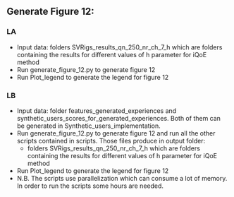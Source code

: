## Generate Figure 12:

### LA
* Input data: folders SVRigs_results_qn_250_nr_ch_7_h which are folders containing the results for different values of h parameter for iQoE method
* Run generate_figure_12.py to generate figure 12
* Run Plot_legend to generate the legend for figure 12

### LB
* Input data: folder features_generated_experiences and synthetic_users_scores_for_generated_experiences. Both of them can be generated in Synthetic_users_implementation.
* Run generate_figure_12.py to generate figure 12 and run all the other scripts contained in scripts. Those files produce in output folder:
  * folders SVRigs_results_qn_250_nr_ch_7_h which are folders containing the results for different values of h parameter for iQoE method
* Run Plot_legend to generate the legend for figure 12
* N.B. The scripts use parallelization which can consume a lot of memory. In order to run the scripts some hours are needed. 
